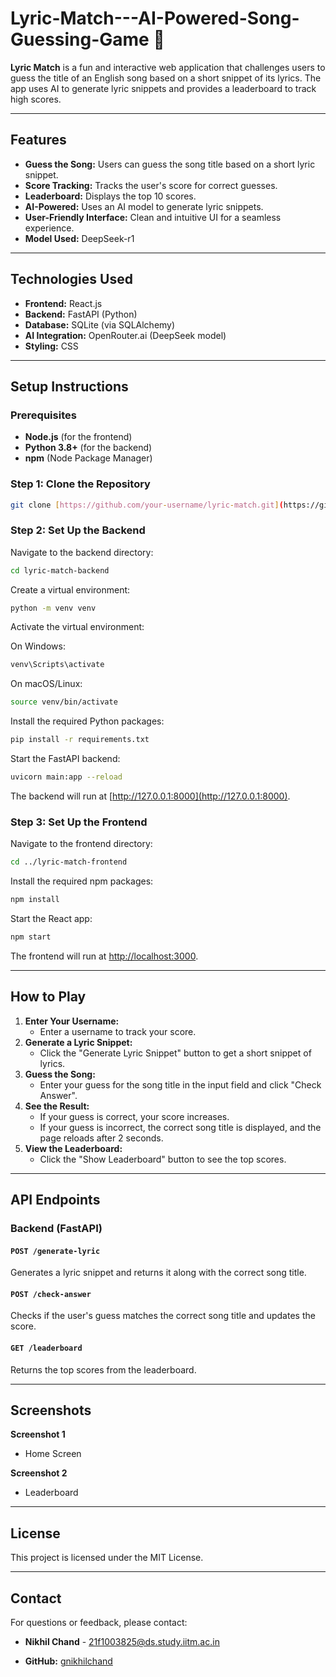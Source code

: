# Lyric-Match---AI-Powered-Song-Guessing-Game 🎵

**Lyric Match** is a fun and interactive web application that challenges users to guess the title of an English song based on a short snippet of its lyrics. The app uses AI to generate lyric snippets and provides a leaderboard to track high scores.

---

## Features

- **Guess the Song:** Users can guess the song title based on a short lyric snippet.
- **Score Tracking:** Tracks the user's score for correct guesses.
- **Leaderboard:** Displays the top 10 scores.
- **AI-Powered:** Uses an AI model to generate lyric snippets.
- **User-Friendly Interface:** Clean and intuitive UI for a seamless experience.
- **Model Used:** DeepSeek-r1

---

## Technologies Used

- **Frontend:** React.js
- **Backend:** FastAPI (Python)
- **Database:** SQLite (via SQLAlchemy)
- **AI Integration:** OpenRouter.ai (DeepSeek model)
- **Styling:** CSS

---

## Setup Instructions

### Prerequisites

- **Node.js** (for the frontend)
- **Python 3.8+** (for the backend)
- **npm** (Node Package Manager)

### Step 1: Clone the Repository

```bash
git clone [https://github.com/your-username/lyric-match.git](https://github.com/gnikhilchand/Lyric-Match---AI-Powered-Song-Guessing-Game.git)
```

### Step 2: Set Up the Backend

Navigate to the backend directory:

```bash
cd lyric-match-backend
```

Create a virtual environment:

```bash
python -m venv venv
```

Activate the virtual environment:

On Windows:

```bash
venv\Scripts\activate
```

On macOS/Linux:

```bash
source venv/bin/activate
```

Install the required Python packages:

```bash
pip install -r requirements.txt
```

Start the FastAPI backend:

```bash
uvicorn main:app --reload
```

The backend will run at [http://127.0.0.1:8000](http://127.0.0.1:8000).

### Step 3: Set Up the Frontend

Navigate to the frontend directory:

```bash
cd ../lyric-match-frontend
```

Install the required npm packages:

```bash
npm install
```

Start the React app:

```bash
npm start
```

The frontend will run at [http://localhost:3000](http://localhost:3000).

---

## How to Play

1. **Enter Your Username:**
   - Enter a username to track your score.
2. **Generate a Lyric Snippet:**
   - Click the "Generate Lyric Snippet" button to get a short snippet of lyrics.
3. **Guess the Song:**
   - Enter your guess for the song title in the input field and click "Check Answer".
4. **See the Result:**
   - If your guess is correct, your score increases.
   - If your guess is incorrect, the correct song title is displayed, and the page reloads after 2 seconds.
5. **View the Leaderboard:**
   - Click the "Show Leaderboard" button to see the top  scores.

---

## API Endpoints

### Backend (FastAPI)

#### `POST /generate-lyric`
Generates a lyric snippet and returns it along with the correct song title.

#### `POST /check-answer`
Checks if the user's guess matches the correct song title and updates the score.

#### `GET /leaderboard`
Returns the top  scores from the leaderboard.

---

## Screenshots

**Screenshot 1**
- Home Screen

**Screenshot 2**
- Leaderboard

---


## License

This project is licensed under the MIT License.

---

## Contact

For questions or feedback, please contact:

- **Nikhil Chand** - 21f1003825@ds.study.iitm.ac.in

- **GitHub:** [gnikhilchand](https://github.com/gnikhilchand)

